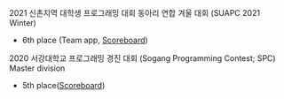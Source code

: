 2021 신촌지역 대학생 프로그래밍 대회 동아리 연합 겨울 대회 (SUAPC 2021 Winter)

- 6th place (Team app, [Scoreboard](https://www.acmicpc.net/contest/spotboard/586))

2020 서강대학교 프로그래밍 경진 대회 (Sogang Programming Contest; SPC) Master division

- 5th place([Scoreboard](https://www.acmicpc.net/contest/scoreboard/562))
